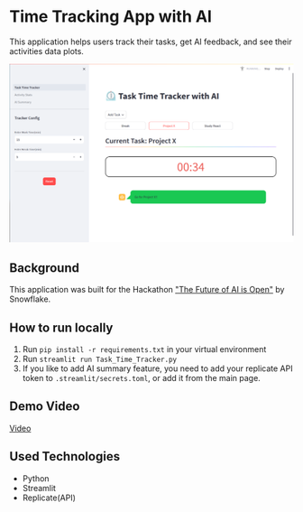 # Time Tracking App with AI
This application helps users track their tasks, get AI feedback, and see their activities data plots.

<img src="./outlook.png" alt="main page view" width="600"/>

## Background 
This application was built for the Hackathon ["The Future of AI is Open"](https://arctic-streamlit-hackathon.devpost.com/rules) by Snowflake.

## How to run locally
1. Run `pip install -r requirements.txt` in your virtual environment 
2. Run `streamlit run Task_Time_Tracker.py`
3. If you like to add AI summary feature, you need to add your replicate API token to `.streamlit/secrets.toml`, or add it from the main page.

## Demo Video 
[Video](https://www.youtube.com/watch?v=9Ft8U0jzD_k)
## Used Technologies
- Python
- Streamlit 
- Replicate(API)